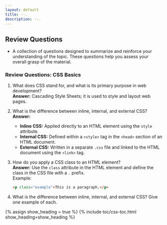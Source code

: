 ```yaml
---
layout: default
title: --.
description: --.
---
```


## Review Questions

- A collection of questions designed to summarize and reinforce your understanding of the topic. These questions help you assess your overall grasp of the material.

### Review Questions: CSS Basics

1. What does CSS stand for, and what is its primary purpose in web development?  
   **Answer:** Cascading Style Sheets; it is used to style and layout web pages.

2. What is the difference between inline, internal, and external CSS?  
   **Answer:**  
   - **Inline CSS:** Applied directly to an HTML element using the `style` attribute.  
   - **Internal CSS:** Defined within a `<style>` tag in the `<head>` section of an HTML document.  
   - **External CSS:** Written in a separate `.css` file and linked to the HTML document using the `<link>` tag.

3. How do you apply a CSS class to an HTML element?  
   **Answer:** Use the `class` attribute in the HTML element and define the class in the CSS file with a `.` prefix.  
   Example:  
   ```html
   <p class="example">This is a paragraph.</p>

4. What is the difference between inline, internal, and external CSS? Give one example of each.

{% assign show_heading = true %}
{% include toc/css-toc.html show_heading=show_heading %}

